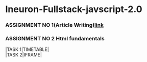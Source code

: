 # Ineuron-Fullstack-javscript-2.0
### ASSIGNMENT NO 1(Article Writing)[link](https://chinmaysohony.hashnode.dev/essential-elements-for-building-dynamic-web-pages)
### ASSIGNMENT NO 2 Html fundamentals
 |TASK 1|TIMETABLE|\
 |TASK 2|IFRAME|

